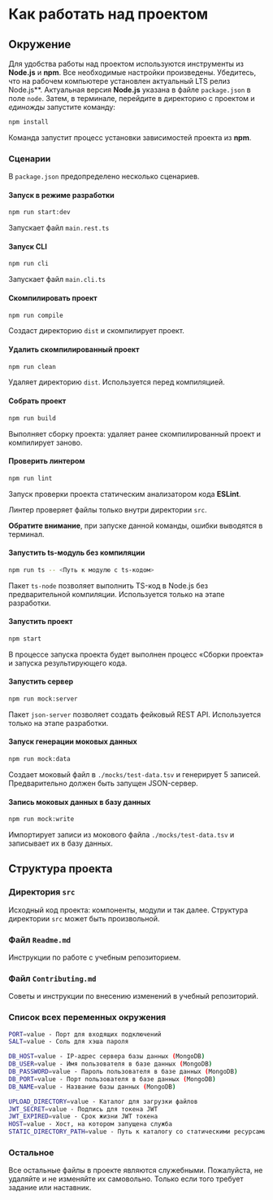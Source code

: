 # Как работать над проектом

## Окружение

Для удобства работы над проектом используются инструменты из **Node.js** и **npm**. Все необходимые настройки произведены. Убедитесь, что на рабочем компьютере установлен актуальный LTS релиз Node.js**. Актуальная версия **Node.js** указана в файле `package.json` в поле `node`. Затем, в терминале, перейдите в директорию с проектом и _единожды_ запустите команду:

```bash
npm install
```

Команда запустит процесс установки зависимостей проекта из **npm**.

### Сценарии

В `package.json` предопределено несколько сценариев.

#### Запуск в режиме разработки

```bash
npm run start:dev
```

Запускает файл `main.rest.ts`

#### Запуск CLI

```bash
npm run cli
```

Запускает файл `main.cli.ts`

#### Скомпилировать проект

```bash
npm run compile
```

Создаст директорию `dist` и скомпилирует проект.

#### Удалить скомпилированный проект

```bash
npm run clean
```

Удаляет директорию `dist`. Используется перед компиляцией.

#### Собрать проект

```bash
npm run build
```

Выполняет сборку проекта: удаляет ранее скомпилированный проект и компилирует заново.

#### Проверить линтером

```bash
npm run lint
```

Запуск проверки проекта статическим анализатором кода **ESLint**.

Линтер проверяет файлы только внутри директории `src`.

**Обратите внимание**, при запуске данной команды, ошибки выводятся в терминал.

#### Запустить ts-модуль без компиляции

```bash
npm run ts -- <Путь к модулю с ts-кодом>
```

Пакет `ts-node` позволяет выполнить TS-код в Node.js без предварительной компиляции. Используется только на этапе разработки.

#### Запустить проект

```bash
npm start
```

В процессе запуска проекта будет выполнен процесс «Сборки проекта» и запуска результирующего кода.

#### Запустить сервер

```bash
npm run mock:server
```

Пакет `json-server` позволяет создать фейковый REST API. Используется только на этапе разработки.

#### Запуск генерации моковых данных

```bash
npm run mock:data
```
Создает моковый файл в `./mocks/test-data.tsv` и генерирует 5 записей. Предварительно должен быть запущен JSON-сервер. 

#### Запись моковых данных в базу данных

```bash
npm run mock:write
```
Импортирует записи из мокового файла `./mocks/test-data.tsv` и записывает их в базу данных. 

## Структура проекта

### Директория `src`

Исходный код проекта: компоненты, модули и так далее. Структура директории `src` может быть произвольной.

### Файл `Readme.md`

Инструкции по работе с учебным репозиторием.

### Файл `Contributing.md`

Советы и инструкции по внесению изменений в учебный репозиторий.

### Список всех переменных окружения

```bash
PORT=value - Порт для входящих подключений
SALT=value - Соль для хэша пароля

DB_HOST=value - IP-адрес сервера базы данных (MongoDB)
DB_USER=value - Имя пользователя в базе данных (MongoDB)
DB_PASSWORD=value - Пароль пользователя в базе данных (MongoDB)
DB_PORT=value - Порт пользователя в базе данных (MongoDB)
DB_NAME=value - Название базы данных (MongoDB)

UPLOAD_DIRECTORY=value - Каталог для загрузки файлов
JWT_SECRET=value - Подпись для токена JWT
JWT_EXPIRED=value - Срок жизни JWT токена
HOST=value - Хост, на котором запущена служба
STATIC_DIRECTORY_PATH=value - Путь к каталогу со статическими ресурсами
```

### Остальное

Все остальные файлы в проекте являются служебными. Пожалуйста, не удаляйте и не изменяйте их самовольно. Только если того требует задание или наставник.
